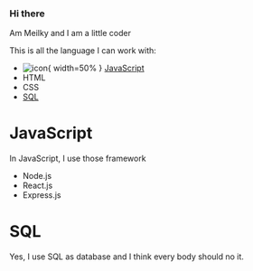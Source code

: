 ### Hi there

Am Meilky and I am a little coder

This is all the language I can work with:
 - ![icon](https://external-content.duckduckgo.com/iu/?u=https%3A%2F%2Fupload.wikimedia.org%2Fwikipedia%2Fcommons%2Fthumb%2F9%2F99%2FUnofficial_JavaScript_logo_2.svg%2F1200px-Unofficial_JavaScript_logo_2.svg.png&f=1&nofb=1){ width=50% } [JavaScript](#JavaScript)
 - HTML
 - CSS
 - [SQL](#SQL)
 
# JavaScript

In JavaScript, I use those framework

 - Node.js
 - React.js
 - Express.js
 
# SQL

Yes, I use SQL as database and I think every body should no it.
